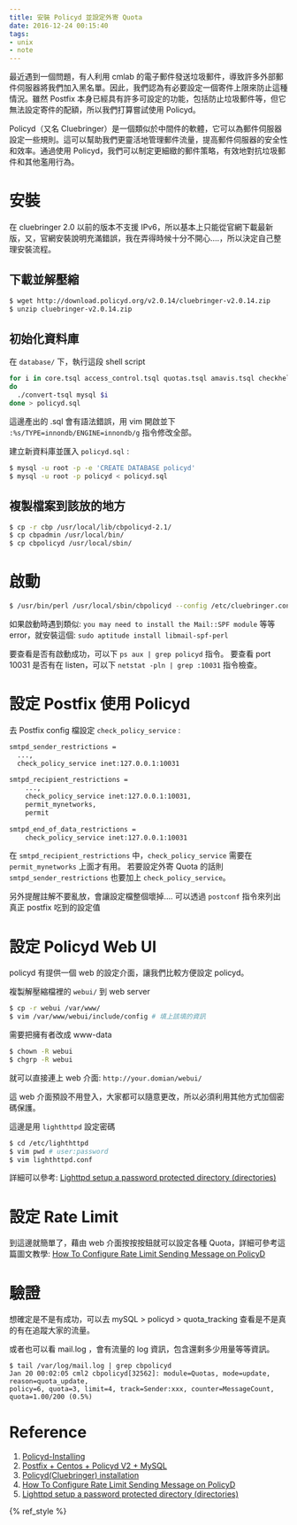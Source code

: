 ```yaml
---
title: 安裝 Policyd 並設定外寄 Quota
date: 2016-12-24 00:15:40
tags:
- unix
- note
---
```



最近遇到一個問題，有人利用 cmlab 的電子郵件發送垃圾郵件，導致許多外部郵件伺服器將我們加入黑名單。因此，我們認為有必要設定一個寄件上限來防止這種情況。雖然 Postfix 本身已經具有許多可設定的功能，包括防止垃圾郵件等，但它無法設定寄件的配額，所以我們打算嘗試使用 Policyd。

Policyd（又名 Cluebringer）是一個類似於中間件的軟體，它可以為郵件伺服器設定一些規則。這可以幫助我們更靈活地管理郵件流量，提高郵件伺服器的安全性和效率。通過使用 Policyd，我們可以制定更細緻的郵件策略，有效地對抗垃圾郵件和其他濫用行為。

<!-- more -->

# 安裝

在 cluebringer 2.0 以前的版本不支援 IPv6，所以基本上只能從官網下載最新版，又，官網安裝說明充滿錯誤，我在弄得時候十分不開心….，所以決定自己整理安裝流程。

## 下載並解壓縮

```bash
$ wget http://download.policyd.org/v2.0.14/cluebringer-v2.0.14.zip
$ unzip cluebringer-v2.0.14.zip
```

## 初始化資料庫

在 `database/` 下，執行這段 shell script

```bash
for i in core.tsql access_control.tsql quotas.tsql amavis.tsql checkhelo.tsql checkspf.tsql greylisting.tsql
do
  ./convert-tsql mysql $i
done > policyd.sql
```

這邊產出的 .sql 會有語法錯誤，用 vim 開啟並下 `:%s/TYPE=innondb/ENGINE=innondb/g` 指令修改全部。

建立新資料庫並匯入 `policyd.sql` :

```bash
$ mysql -u root -p -e 'CREATE DATABASE policyd'
$ mysql -u root -p policyd < policyd.sql
```

## 複製檔案到該放的地方

```bash
$ cp -r cbp /usr/local/lib/cbpolicyd-2.1/
$ cp cbpadmin /usr/local/bin/
$ cp cbpolicyd /usr/local/sbin/
```

# 啟動

```bash
$ /usr/bin/perl /usr/local/sbin/cbpolicyd --config /etc/cluebringer.conf
```

如果啟動時遇到類似: `you may need to install the Mail::SPF module`  等等 error，就安裝這個: `sudo aptitude install libmail-spf-perl`

要查看是否有啟動成功，可以下 `ps aux | grep policyd` 指令。
要查看 port 10031 是否有在 listen，可以下 `netstat -pln | grep :10031` 指令檢查。


# 設定 Postfix 使用 Policyd

去 Postfix config 檔設定 `check_policy_service` :

```bash
smtpd_sender_restrictions = 
  ...,
  check_policy_service inet:127.0.0.1:10031
  
smtpd_recipient_restrictions = 
    ...,
    check_policy_service inet:127.0.0.1:10031,
    permit_mynetworks,
    permit
  
smtpd_end_of_data_restrictions = 
    check_policy_service inet:127.0.0.1:10031
```

在 `smtpd_recipient_restrictions` 中，`check_policy_service` 需要在 `permit_mynetworks` 上面才有用。
若要設定外寄 Quota 的話則 `smtpd_sender_restrictions` 也要加上 `check_policy_service`。

另外提醒註解不要亂放，會讓設定檔整個壞掉….
可以透過 `postconf` 指令來列出真正 postfix 吃到的設定值


# 設定 Policyd Web UI

policyd 有提供一個 web 的設定介面，讓我們比較方便設定 policyd。

複製解壓縮檔裡的 `webui/` 到 web server

```bash
$ cp -r webui /var/www/
$ vim /var/www/webui/include/config # 填上該填的資訊
```

需要把擁有者改成 www-data

```bash
$ chown -R webui
$ chgrp -R webui
```

就可以直接連上 web 介面: `http://your.domian/webui/`

這 web 介面預設不用登入，大家都可以隨意更改，所以必須利用其他方式加個密碼保護。

這邊是用 `lighthttpd` 設定密碼

```bash
$ cd /etc/lighthttpd
$ vim pwd # user:password
$ vim lighthttpd.conf
```

詳細可以參考: [Lighttpd setup a password protected directory (directories)](https://www.cyberciti.biz/tips/lighttpd-setup-a-password-protected-directory-directories.html)


# 設定 Rate Limit

到這邊就簡單了，藉由 web 介面按按按鈕就可以設定各種 Quota，詳細可參考這篇圖文教學:
[How To Configure Rate Limit Sending Message on PolicyD](https://imanudin.net/2014/09/09/zimbra-tips-how-to-configure-rate-limit-sending-message-on-policyd/)

# 驗證

想確定是不是有成功，可以去 mySQL > policyd > quota_tracking 查看是不是真的有在追蹤大家的流量。

或者也可以看 mail.log ，會有流量的 log 資訊，包含還剩多少用量等等資訊。

```
$ tail /var/log/mail.log | grep cbpolicyd
Jan 20 00:02:05 cml2 cbpolicyd[32562]: module=Quotas, mode=update, reason=quota_update,
policy=6, quota=3, limit=4, track=Sender:xxx, counter=MessageCount, quota=1.00/200 (0.5%)
```


# Reference
1. [Policyd-Installing](http://wiki.policyd.org/installing)
2. [Postfix + Centos + Policyd V2 + MySQL](https://www.kutukupret.com/2009/09/13/postfix-centos-policyd-v2-mysql/)
3. [Policyd(Cluebringer) installation](http://en.enisozgen.com/policydcluebringer-installation/)
4. [How To Configure Rate Limit Sending Message on PolicyD](https://imanudin.net/2014/09/09/zimbra-tips-how-to-configure-rate-limit-sending-message-on-policyd/)
5. [Lighttpd setup a password protected directory (directories)](https://www.cyberciti.biz/tips/lighttpd-setup-a-password-protected-directory-directories.html)

{% ref_style %}

